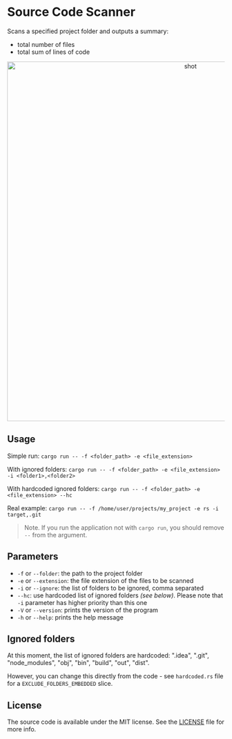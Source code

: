 # Source Code Scanner

Scans a specified project folder and outputs a summary:
- total number of files
- total sum of lines of code

<p align="center">
  <img width="833" alt="shot" src="https://github.com/RustamIrzaev/source-code-scanner/assets/352703/2d3963ae-ef6d-4bac-b0dc-d909148edebb">
</p>


## Usage

Simple run:
`cargo run -- -f <folder_path> -e <file_extension>`

With ignored folders:
`cargo run -- -f <folder_path> -e <file_extension> -i <folder1>,<folder2>`

With hardcoded ignored folders:
`cargo run -- -f <folder_path> -e <file_extension> --hc`

Real example:
`cargo run -- -f /home/user/projects/my_project -e rs -i target,.git`

> Note. If you run the application not with `cargo run`, you should remove `--` from the argument.

## Parameters
- `-f` or `--folder`: the path to the project folder
- `-e` or `--extension`: the file extension of the files to be scanned
- `-i` or `--ignore`: the list of folders to be ignored, comma separated
- `--hc`: use hardcoded list of ignored folders _(see below)_. Please note that `-i` parameter has higher priority than this one
- `-V` or `--version`: prints the version of the program
- `-h` or `--help`: prints the help message

## Ignored folders
At this moment, the list of ignored folders are hardcoded:
".idea", ".git", "node_modules", "obj", "bin", "build", "out", "dist".

However, you can change this directly from the code - see `hardcoded.rs` file for a `EXCLUDE_FOLDERS_EMBEDDED` slice.

## License

The source code is available under the MIT license. See the [LICENSE](LICENSE) file for more info.
